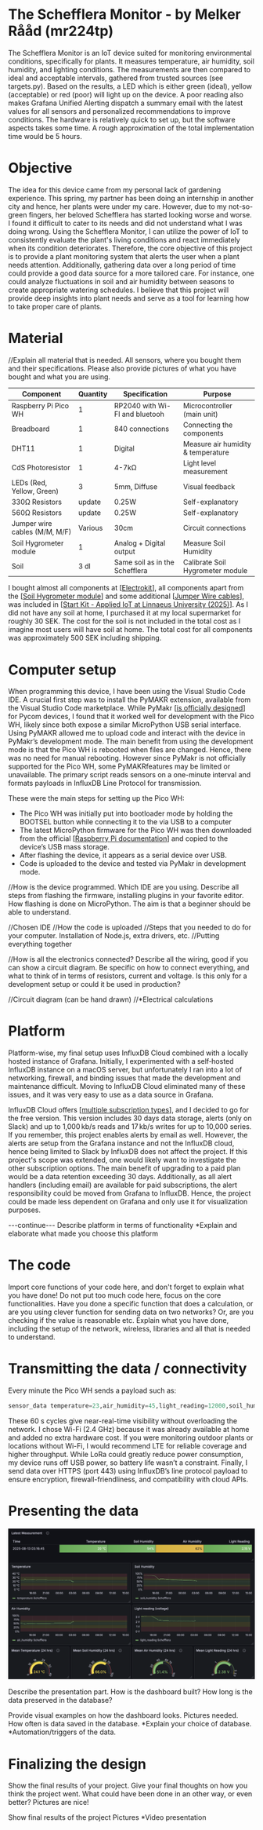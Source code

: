 # The Schefflera Monitor - by Melker Rååd (mr224tp)

The Schefflera Monitor is an IoT device suited for monitoring environmental conditions, specifically for plants. It measures temperature, air humidity, soil humidity, and lighting conditions. 
The measurements are then compared to ideal and acceptable intervals, gathered from trusted sources (see targets.py). Based on the results, a LED which is either green (ideal), yellow (acceptable)
or red (poor) will light up on the device. A poor reading also makes Grafana Unified Alerting dispatch a summary email with the latest values for all sensors and personalized recommendations to improve conditions. The hardware is relatively quick to set up, but the software aspects takes some time. A rough approximation of the total implementation time
would be 5 hours. 

# Objective

The idea for this device came from my personal lack of gardening experience. This spring, my partner has been doing an internship in another city and hence, her plants were under my care. 
However, due to my not-so-green fingers, her beloved Schefflera has started looking worse and worse. I found it difficult to cater to its needs and did not understand what I was doing wrong.
Using the Schefflera Monitor, I can utilize the power of IoT to consistently evaluate the plant's living conditions and react immediately when its condition deteriorates. Therefore, the core
objective of this project is to provide a plant monitoring system that alerts the user when a plant needs attention. Additionally, gathering data over a long period of time could provide
a good data source for a more tailored care. For instance, one could analyze fluctuations in soil and air humidity between seasons to create appropriate watering schedules. I believe that
this project will provide deep insights into plant needs and serve as a tool for learning how to take proper care of plants.

# Material

//Explain all material that is needed. All sensors, where you bought them and their specifications. Please also provide pictures of what you have bought and what you are using.

| Component                     | Quantity | Specification                | Purpose                          |
|-------------------------------|----------|-------------------------------|----------------------------------|
| Raspberry Pi Pico WH          | 1        | RP2040 with Wi-FI and bluetooh| Microcontroller (main unit)     |
| Breadboard                    | 1        | 840 connections               | Connecting the components       |
| DHT11                         | 1        | Digital                       | Measure air humidity & temperature|
| CdS Photoresistor             | 1        | 4-7kΩ                         | Light level measurement         |
| LEDs (Red, Yellow, Green)     | 3        | 5mm, Diffuse                  | Visual feedback                 |
| 330Ω Resistors                | update   | 0.25W                         | Self-explanatory                |
| 560Ω Resistors                | update   | 0.25W                         | Self-explanatory                |
| Jumper wire cables (M/M, M/F) | Various  | 30cm                          | Circuit connections             |
| Soil Hygrometer module        | 1        | Analog + Digital output       | Measure Soil Humidity           |
| Soil                          | 3 dl     | Same soil as in the Schefflera| Calibrate Soil Hygrometer module|

I bought almost all components at [[Electrokit](https://www.electrokit.com)], all components apart from the [[Soil Hygrometer module](https://www.electrokit.com/en/jordfuktighetssensor)] and some additional [[Jumper Wire cables](https://www.amazon.se/-/en/ELEGOO-Multi-Color-Compatible-Arduino-Project/dp/B01EV70C78/ref=nav_signin?crid=1CNW654HMSUTJ&dib=eyJ2IjoiMSJ9.qTh1eH3WaOJLu45veLDAh-tkjZzYN05VXFVpEXCXp16hFg5JuWqPiWjB10J4-3bMfS44tfF6HIrWAxFPzW1KpcJIWY7siJ_pu-msBOjhW6wa08EVC0QZkcUrQEE0nnKiX9L1VHWO_d12fqbKjeYijj1x5ET4l-U-elego3Kp_QpTWUtJ2XCKjiW3zvX43lrwVB4SHA_an1ur-EyVWP-kyVZ0_cY1o32xkr43EjEnFx0IhdJBBeUGuc3yRxoVBbDepdLYaHhoCTBVrNSUAYmOs0d5a3VXLaTLVfTDDhfy2QE.gTIavKrJeXsNked39s42T2UjbokwTfyEFaY-XSeXow0&dib_tag=se&keywords=kopplingskabel&qid=1751035957&refinements=p_98%3A20692919031&rnid=20692918031&rps=1&sprefix=kopplingskabel%2Caps%2C98&sr=8-1&th=1)], was included in [[Start Kit - Applied IoT at Linnaeus University (2025)](https://www.electrokit.com/lnu-starter)]. As I did not have any soil at home, I purchased it at my local supermarket for roughly 30 SEK. The cost for the soil is not included in the total cost as I imagine most users will have soil at home. The total cost for all components was approximately 500 SEK including shipping.

# Computer setup

When programming this device, I have been using the Visual Studio Code IDE. A crucial first step was to install the PyMAKR extension, available from the Visual Studio Code marketplace. While PyMakr [[is officially designed](https://github.com/pycom/Pymakr)] for Pycom devices, I found that it worked well for development with the Pico WH, likely since both expose a similar MicroPython USB serial interface. Using PyMAKR allowed me to upload code and interact with the device in PyMakr’s development mode. The main benefit from using the development mode is that the Pico WH is rebooted when files are changed. Hence, there was no need for manual rebooting. However since PyMakr is not officially supported for the Pico WH, some PyMAKRfeatures may be limited or unavailable. The primary script reads sensors on a one-minute interval and formats payloads in InfluxDB Line Protocol for transmission.

These were the main steps for setting up the Pico WH:
- The Pico WH was initially put into bootloader mode by holding the BOOTSEL button while connecting it to the via USB to a computer
- The latest MicroPython firmware for the Pico WH was then downloaded from the official [[Raspberry Pi documentation](https://www.raspberrypi.com/documentation/microcontrollers/micropython.html)] and copied to the device’s USB mass storage.
- After flashing the device, it appears as a serial device over USB.
- Code is uploaded to the device and tested via PyMakr in development mode.

//How is the device programmed. Which IDE are you using. Describe all steps from flashing the firmware, installing plugins in your favorite editor. How flashing is done on MicroPython. The aim is that a beginner should be able to understand.

//Chosen IDE
//How the code is uploaded
//Steps that you needed to do for your computer. Installation of Node.js, extra drivers, etc.
//Putting everything together

//How is all the electronics connected? Describe all the wiring, good if you can show a circuit diagram. Be specific on how to connect everything, and what to think of in terms of resistors, current and voltage. Is this only for a development setup or could it be used in production?

//Circuit diagram (can be hand drawn)
//*Electrical calculations



# Platform

Platform-wise, my final setup uses InfluxDB Cloud combined with a locally hosted instance of Grafana. Initially, I experimented with a self‑hosted InfluxDB instance on a macOS server, but unfortunately I ran into a lot of networking, firewall, and binding issues that made the development and maintenance difficult. Moving to InfluxDB Cloud eliminated many of these issues, and it was very easy to use as a data source in Grafana. 

InfluxDB Cloud offers [[multiple subscription types](https://www.influxdata.com/influxdb-pricing/?_gl=1*15yxm1o*_gcl_au*MTAzOTcxMzUwNy4xNzUxNjU3MTMz*_ga*MTE2MTYyMDY0OS4xNzUxNjU3MTMz*_ga_CNWQ54SDD8*czE3NTE4NDY4NTEkbzUkZzEkdDE3NTE4NDY4NjkkajQyJGwwJGg0OTExMzExMA..)], and I decided to go for the free version. This version includes 30 days data storage, alerts (only on Slack) and up to 1,000 kb/s reads and 17 kb/s writes for up to 10,000 series. If you remember, this project enables alerts by email as well. However, the alerts are setup from the Grafana instance and not the InfluxDB cloud, hence being limited to Slack by InfluxDB does not affect the project. If this project's scope was extended, one would likely want to investigate the other subscription options. The main benefit of upgrading to a paid plan would be a data retention exceeding 30 days. Additionally, as all alert handlers (including email) are available for paid subscriptions, the alert responsibility could be moved from Grafana to InfluxDB. Hence, the project could be made less dependent on Grafana and only use it for visualization purposes. 




---continue---
Describe platform in terms of functionality
*Explain and elaborate what made you choose this platform

# The code

Import core functions of your code here, and don't forget to explain what you have done! Do not put too much code here, focus on the core functionalities. Have you done a specific function that does a calculation, or are you using clever function for sending data on two networks? Or, are you checking if the value is reasonable etc. Explain what you have done, including the setup of the network, wireless, libraries and all that is needed to understand.

# Transmitting the data / connectivity

Every minute the Pico WH sends a payload such as:
```python
sensor_data temperature=23,air_humidity=45,light_reading=12000,soil_humidity=36
```
These 60 s cycles give near-real-time visibility without overloading the network. I chose Wi-Fi (2.4 GHz) because it was already available at home and added no extra hardware cost. If you were monitoring outdoor plants or locations without Wi-Fi, I would recommend LTE for reliable coverage and higher throughput. While LoRa could greatly reduce power consumption, my device runs off USB power, so battery life wasn’t a constraint. Finally, I send data over HTTPS (port 443) using InfluxDB’s line protocol payload to ensure encryption, firewall-friendliness, and compatibility with cloud APIs.

# Presenting the data


![This is my Grafana dashboard](images/dashboard_grafana.png)


Describe the presentation part. How is the dashboard built? How long is the data preserved in the database?

Provide visual examples on how the dashboard looks. Pictures needed.
How often is data saved in the database.
*Explain your choice of database.
*Automation/triggers of the data.



# Finalizing the design

Show the final results of your project. Give your final thoughts on how you think the project went. What could have been done in an other way, or even better? Pictures are nice!

Show final results of the project
Pictures
*Video presentation
